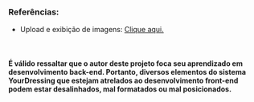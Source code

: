 <h3>Referências:</h3>
<ul>
 <li>Upload e exibição de imagens: <a href="https://www.youtube.com/watch?v=QpJvqiHl1Fo">Clique aqui.</a></li>
 </ul>
 
 <br/>
<h4>É válido ressaltar que o autor deste projeto foca seu aprendizado em desenvolvimento back-end. Portanto, diversos elementos do sistema YourDressing que estejam atrelados ao desenvolvimento front-end podem estar desalinhados, mal formatados ou mal posicionados.
</h4>
